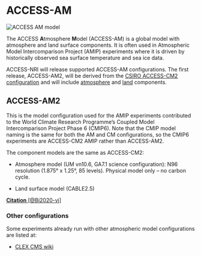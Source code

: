 # <div class="center-icons"> ACCESS-AM  </div>

<!-- {% include "call_contribute.md" %} -->

<img src="../../../assets/model-config-logos/access-am-config.png" alt="ACCESS AM model" class="image-background center-img with-border with-padding"></img>

The ACCESS **A**tmosphere **M**odel (ACCESS-AM) is a global model with atmosphere and land surface components. It is often used in Atmospheric Model Intercomparison Project (AMIP) experiments where it is driven by historically observed sea surface temperature and sea ice data.

ACCESS-NRI will release supported ACCESS-AM configurations.  The first release, ACCESS-AM2, will be derived from the [CSIRO ACCESS-CM2 configuration](access-cm#access-cm2) and will include [atmosphere] and [land] components.

## <div class="center-icons"> ACCESS-AM2 </div>

This is the model configuration used for the AMIP experiments contributed to the World Climate Research Programme’s Coupled Model Intercomparison Project Phase 6 (CMIP6). Note that the CMIP model naming is the same for both the AM and CM configurations, so the CMIP6 experiments are ACCESS-CM2 AMIP rather than ACCESS-AM2.

The component models are the same as ACCESS-CM2:

- Atmosphere model (UM vn10.6, GA7.1 science configuration): N96 resolution (1.875° x 1.25°, 85 levels). Physical model only – no carbon cycle.

- Land surface model (CABLE2.5)

[**Citation** [@Bi2020-vj]][ACCESS-CM2-cite]

### Other configurations

Some experiments already run with other atmospheric model configurations  are listed at:

 - [CLEX CMS wiki][UMexperiments]

[atmosphere]: ../model_components/atmosphere.md
[land]: ../model_components/land.md
[UM-hive]: ../model_components/atmosphere.md#the-unified-model
[JULES-hive]: ../model_components/land.md#jules
[CABLE-hive]: ../model_components/land.md#cable
[UMstart]: http://climate-cms.wikis.unsw.edu.au/Unified_Model
[UMexperiments]: http://climate-cms.wikis.unsw.edu.au/UM_Experiments
[ACCESS-CM2-cite]: https://www.publish.csiro.au/es/ES19040
